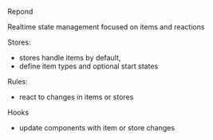 Repond

Realtime state management focused on items and reactions

Stores:

- stores handle items by default,
- define item types and optional start states

Rules:

- react to changes in items or stores

Hooks

- update components with item or store changes
